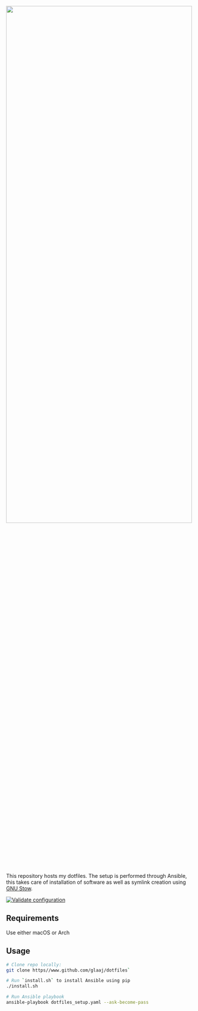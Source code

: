 <p align="center"><a name="top" href="#Details"><img height="60%" width="100%" src="https://dotfiles.github.io/images/dotfiles-logo.png"></a></p>

This repository hosts my dotfiles.
The setup is performed through Ansible, this takes care of installation of
software as well as symlink creation using [GNU Stow](https://www.gnu.org/software/stow/).

[![Validate configuration](https://github.com/Glaaj/dotfiles/actions/workflows/validate.yaml/badge.svg)](https://github.com/Glaaj/dotfiles/actions/workflows/validate.yaml)

## Requirements

Use either macOS or Arch

## Usage

``` bash
# Clone repo locally:
git clone https//www.github.com/glaaj/dotfiles`

# Run `install.sh` to install Ansible using pip
./install.sh

# Run Ansible playbook
ansible-playbook dotfiles_setup.yaml --ask-become-pass
```
